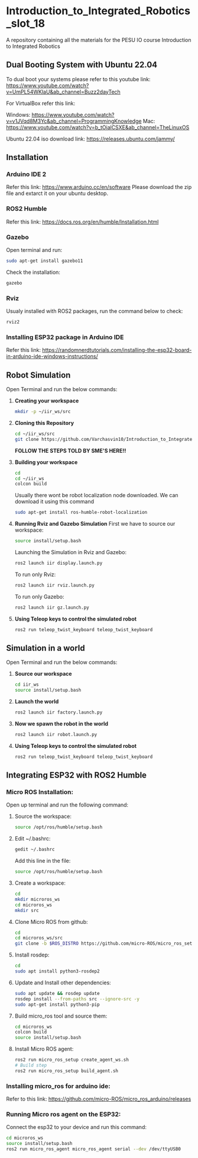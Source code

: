 # Introduction_to_Integrated_Robotics_slot_18
A repository containing all the materials for the PESU IO course Introduction to Integrated Robotics

## Dual Booting System with Ubuntu 22.04

To dual boot your systems please refer to this youtube link:
https://www.youtube.com/watch?v=UmPL54WKlaU&ab_channel=Buzz2dayTech

For VirtualBox refer this link:

Windows: https://www.youtube.com/watch?v=v1JVqd8M3Yc&ab_channel=ProgrammingKnowledge
Mac: https://www.youtube.com/watch?v=b_tOialCSXE&ab_channel=TheLinuxOS

Ubuntu 22.04 iso download link:
https://releases.ubuntu.com/jammy/

## Installation

### Arduino IDE 2
Refer this link:
https://www.arduino.cc/en/software
Please download the zip file and extarct it on your ubuntu desktop.

### ROS2 Humble
Refer this link:
https://docs.ros.org/en/humble/Installation.html

### Gazebo 
Open terminal and run:
```bash
sudo apt-get install gazebo11
```
Check the installation:
```bash
gazebo
```

### Rviz
Usualy installed with ROS2 packages, run the command below to check:
```bash
rviz2
```

### Installing ESP32 package in Arduino IDE
Refer this link:
https://randomnerdtutorials.com/installing-the-esp32-board-in-arduino-ide-windows-instructions/

## Robot Simulation

Open Terminal and run the below commands:

1. **Creating your workspace**
   ```bash
   mkdir -p ~/iir_ws/src
   ```
   
2. **Cloning this Repository**
   ```bash
   cd ~/iir_ws/src
   git clone https://github.com/Varchasvin10/Introduction_to_Integrated_Robotics_slot_18.git
   ```
   **FOLLOW THE STEPS TOLD BY SME'S HERE!!**

3. **Building your workspace**
   ```bash
   cd
   cd ~/iir_ws
   colcon build
   ```

   Usually there wont be robot localization node downloaded.
   We can download it using this command
   ```bash
   sudo apt-get install ros-humble-robot-localization
   ```

5. **Running Rviz and Gazebo Simulation**
   First we have to source our workspace:
   ```bash
   source install/setup.bash
   ```
   Launching the Simulation in Rviz and Gazebo:
   ```bash
   ros2 launch iir display.launch.py
   ```
   To run only Rviz:
   ```bash
   ros2 launch iir rviz.launch.py
   ```
   To run only Gazebo:
   ```bash
   ros2 launch iir gz.launch.py
   ```

7. **Using Teleop keys to control the simulated robot**
   ```bash
   ros2 run teleop_twist_keyboard teleop_twist_keyboard
   ```

## Simulation in a world

Open Terminal and run the below commands:

1. **Source our workspace**
   ```bash
   cd iir_ws
   source install/setup.bash
   ```

2. **Launch the world**
   ```bash
   ros2 launch iir factory.launch.py
   ```

3. **Now we spawn the robot in the world**
   ```bash
   ros2 launch iir robot.launch.py
   ```

4. **Using Teleop keys to control the simulated robot**
   ```bash
   ros2 run teleop_twist_keyboard teleop_twist_keyboard
   ```   

## Integrating ESP32 with ROS2 Humble

### Micro ROS Installation:

Open up terminal and run the following command:

1. Source the workspace:
   ```bash
   source /opt/ros/humble/setup.bash
   ```

2. Edit ~/.bashrc:
   ```bash
   gedit ~/.bashrc
   ```
   Add this line in the file:
   ```bash
   source /opt/ros/humble/setup.bash
   ```

3. Create a workspace:
   ```bash
   cd
   mkdir microros_ws
   cd microros_ws
   mkdir src
   ```

4. Clone Micro ROS from github:
   ```bash
   cd
   cd microros_ws/src
   git clone -b $ROS_DISTRO https://github.com/micro-ROS/micro_ros_setup.git src/micro_ros_setup
   ```

5. Install rosdep:
   ```bash
   cd
   sudo apt install python3-rosdep2
   ```

6. Update and Install other dependencies:
   ```bash
   sudo apt update && rosdep update
   rosdep install --from-paths src --ignore-src -y
   sudo apt-get install python3-pip
   ```

7. Build micro_ros tool and source them:
   ```bash
   cd microros_ws
   colcon build
   source install/setup.bash
   ```

8. Install Micro ROS agent:
   ```bash
   ros2 run micro_ros_setup create_agent_ws.sh
   # Build step
   ros2 run micro_ros_setup build_agent.sh
   ```

### Installing micro_ros for arduino ide:
Refer to this link:
https://github.com/micro-ROS/micro_ros_arduino/releases

### Running Micro ros agent on the ESP32:

Connect the esp32 to your device and run this command:
```bash
cd microros_ws
source install/setup.bash
ros2 run micro_ros_agent micro_ros_agent serial --dev /dev/ttyUSB0
```
